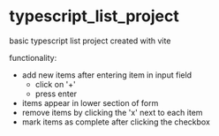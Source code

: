 # typescript_list_project
 basic typescript list project created with vite

 functionality:
 - add new items after entering item in input field
    - click on '+'
    - press enter
 - items appear in lower section of form
 - remove items by clicking the 'x' next to each item
 - mark items as complete after clicking the checkbox
